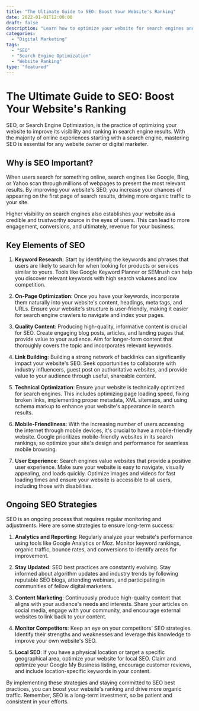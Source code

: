 ```yaml
---
title: "The Ultimate Guide to SEO: Boost Your Website's Ranking"
date: 2022-01-01T12:00:00
draft: false
description: "Learn how to optimize your website for search engines and improve your online visibility."
categories:
  - "Digital Marketing"
tags:
  - "SEO"
  - "Search Engine Optimization"
  - "Website Ranking"
type: "featured"
---
```


# The Ultimate Guide to SEO: Boost Your Website's Ranking

SEO, or Search Engine Optimization, is the practice of optimizing your website to improve its visibility and ranking in search engine results. With the majority of online experiences starting with a search engine, mastering SEO is essential for any website owner or digital marketer.

## Why is SEO Important?

When users search for something online, search engines like Google, Bing, or Yahoo scan through millions of webpages to present the most relevant results. By improving your website's SEO, you increase your chances of appearing on the first page of search results, driving more organic traffic to your site.

Higher visibility on search engines also establishes your website as a credible and trustworthy source in the eyes of users. This can lead to more engagement, conversions, and ultimately, revenue for your business.

## Key Elements of SEO

1. **Keyword Research**: Start by identifying the keywords and phrases that users are likely to search for when looking for products or services similar to yours. Tools like Google Keyword Planner or SEMrush can help you discover relevant keywords with high search volumes and low competition.

2. **On-Page Optimization**: Once you have your keywords, incorporate them naturally into your website's content, headings, meta tags, and URLs. Ensure your website's structure is user-friendly, making it easier for search engine crawlers to navigate and index your pages.

3. **Quality Content**: Producing high-quality, informative content is crucial for SEO. Create engaging blog posts, articles, and landing pages that provide value to your audience. Aim for longer-form content that thoroughly covers the topic and incorporates relevant keywords.

4. **Link Building**: Building a strong network of backlinks can significantly impact your website's SEO. Seek opportunities to collaborate with industry influencers, guest post on authoritative websites, and provide value to your audience through useful, shareable content.

5. **Technical Optimization**: Ensure your website is technically optimized for search engines. This includes optimizing page loading speed, fixing broken links, implementing proper metadata, XML sitemaps, and using schema markup to enhance your website's appearance in search results.

6. **Mobile-Friendliness**: With the increasing number of users accessing the internet through mobile devices, it's crucial to have a mobile-friendly website. Google prioritizes mobile-friendly websites in its search rankings, so optimize your site's design and performance for seamless mobile browsing.

7. **User Experience**: Search engines value websites that provide a positive user experience. Make sure your website is easy to navigate, visually appealing, and loads quickly. Optimize images and videos for fast loading times and ensure your website is accessible to all users, including those with disabilities.

## Ongoing SEO Strategies

SEO is an ongoing process that requires regular monitoring and adjustments. Here are some strategies to ensure long-term success:

1. **Analytics and Reporting**: Regularly analyze your website's performance using tools like Google Analytics or Moz. Monitor keyword rankings, organic traffic, bounce rates, and conversions to identify areas for improvement.

2. **Stay Updated**: SEO best practices are constantly evolving. Stay informed about algorithm updates and industry trends by following reputable SEO blogs, attending webinars, and participating in communities of fellow digital marketers.

3. **Content Marketing**: Continuously produce high-quality content that aligns with your audience's needs and interests. Share your articles on social media, engage with your community, and encourage external websites to link back to your content.

4. **Monitor Competitors**: Keep an eye on your competitors' SEO strategies. Identify their strengths and weaknesses and leverage this knowledge to improve your own website's SEO.

5. **Local SEO**: If you have a physical location or target a specific geographical area, optimize your website for local SEO. Claim and optimize your Google My Business listing, encourage customer reviews, and include location-specific keywords in your content.

By implementing these strategies and staying committed to SEO best practices, you can boost your website's ranking and drive more organic traffic. Remember, SEO is a long-term investment, so be patient and consistent in your efforts.
